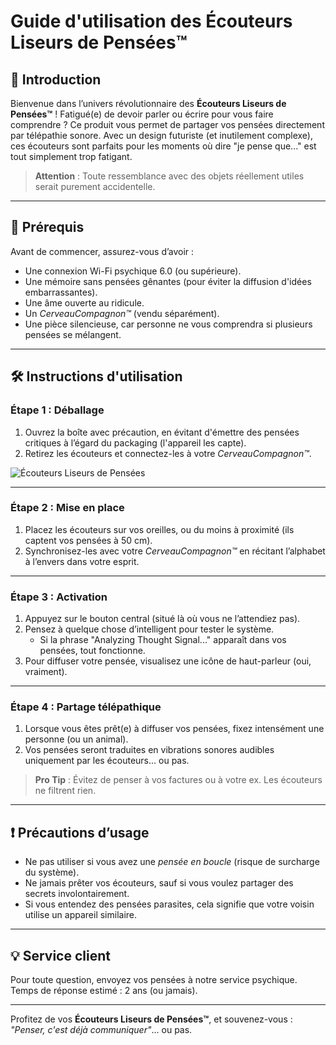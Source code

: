 # Guide d'utilisation des Écouteurs Liseurs de Pensées™

## 🎉 Introduction  
Bienvenue dans l’univers révolutionnaire des **Écouteurs Liseurs de Pensées™** ! Fatigué(e) de devoir parler ou écrire pour vous faire comprendre ? Ce produit vous permet de partager vos pensées directement par télépathie sonore. Avec un design futuriste (et inutilement complexe), ces écouteurs sont parfaits pour les moments où dire "je pense que..." est tout simplement trop fatigant.  

> **Attention** : Toute ressemblance avec des objets réellement utiles serait purement accidentelle.

---

## 🔧 Prérequis  
Avant de commencer, assurez-vous d’avoir :  
- Une connexion Wi-Fi psychique 6.0 (ou supérieure).  
- Une mémoire sans pensées gênantes (pour éviter la diffusion d'idées embarrassantes).  
- Une âme ouverte au ridicule.  
- Un *CerveauCompagnon™* (vendu séparément).  
- Une pièce silencieuse, car personne ne vous comprendra si plusieurs pensées se mélangent.

---

## 🛠️ Instructions d'utilisation  

### Étape 1 : Déballage  
1. Ouvrez la boîte avec précaution, en évitant d'émettre des pensées critiques à l’égard du packaging (l'appareil les capte).  
2. Retirez les écouteurs et connectez-les à votre *CerveauCompagnon™*.  

![Écouteurs Liseurs de Pensées](https://via.placeholder.com/300x200)  

---

### Étape 2 : Mise en place  
1. Placez les écouteurs sur vos oreilles, ou du moins à proximité (ils captent vos pensées à 50 cm).  
2. Synchronisez-les avec votre *CerveauCompagnon™* en récitant l’alphabet à l’envers dans votre esprit.  

---

### Étape 3 : Activation  
1. Appuyez sur le bouton central (situé là où vous ne l’attendiez pas).  
2. Pensez à quelque chose d’intelligent pour tester le système.  
   - Si la phrase "Analyzing Thought Signal..." apparaît dans vos pensées, tout fonctionne.  
3. Pour diffuser votre pensée, visualisez une icône de haut-parleur (oui, vraiment).  

---

### Étape 4 : Partage télépathique  
1. Lorsque vous êtes prêt(e) à diffuser vos pensées, fixez intensément une personne (ou un animal).  
2. Vos pensées seront traduites en vibrations sonores audibles uniquement par les écouteurs... ou pas.  

> **Pro Tip** : Évitez de penser à vos factures ou à votre ex. Les écouteurs ne filtrent rien.  

---

## ❗ Précautions d’usage  
- Ne pas utiliser si vous avez une *pensée en boucle* (risque de surcharge du système).  
- Ne jamais prêter vos écouteurs, sauf si vous voulez partager des secrets involontairement.  
- Si vous entendez des pensées parasites, cela signifie que votre voisin utilise un appareil similaire.  

---

## 💡 Service client  
Pour toute question, envoyez vos pensées à notre service psychique. Temps de réponse estimé : 2 ans (ou jamais).  

---

Profitez de vos **Écouteurs Liseurs de Pensées™**, et souvenez-vous : *"Penser, c'est déjà communiquer"*... ou pas.  

